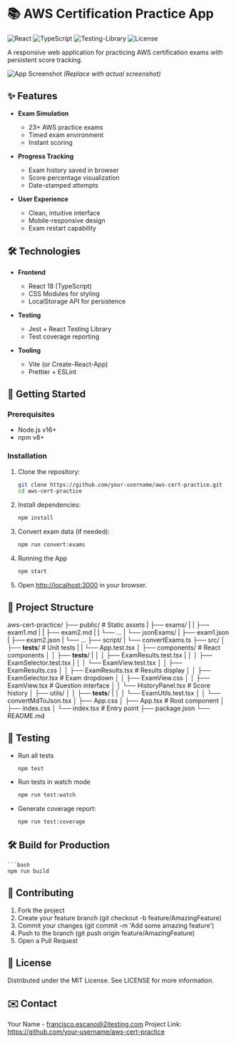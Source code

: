 # 📚 AWS Certification Practice App

![React](https://img.shields.io/badge/React-18.2.0-blue)
![TypeScript](https://img.shields.io/badge/TypeScript-5.0.0-blue)
![Testing-Library](https://img.shields.io/badge/Testing_Library-13.4.0-red)
![License](https://img.shields.io/badge/License-MIT-green)

A responsive web application for practicing AWS certification exams with persistent score tracking.

![App Screenshot](./public/screenshot.png) *(Replace with actual screenshot)*

## ✨ Features

- **Exam Simulation**
  - 23+ AWS practice exams
  - Timed exam environment
  - Instant scoring

- **Progress Tracking**
  - Exam history saved in browser
  - Score percentage visualization
  - Date-stamped attempts

- **User Experience**
  - Clean, intuitive interface
  - Mobile-responsive design
  - Exam restart capability

## 🛠️ Technologies

- **Frontend**
  - React 18 (TypeScript)
  - CSS Modules for styling
  - LocalStorage API for persistence

- **Testing**
  - Jest + React Testing Library
  - Test coverage reporting

- **Tooling**
  - Vite (or Create-React-App)
  - Prettier + ESLint

## 🚀 Getting Started

### Prerequisites

- Node.js v16+
- npm v8+

### Installation

1. Clone the repository:

   ```bash
   git clone https://github.com/your-username/aws-cert-practice.git
   cd aws-cert-practice

2. Install dependencies:

    ```bash
    npm install

3. Convert exam data (if needed):

    ```bash
    npm run convert:exams

4. Running the App

    ```bash
    npm start

5. Open <http://localhost:3000> in your browser.

## 📂 Project Structure

aws-cert-practice/
├── public/                  # Static assets
|   ├── exams/
|   |   ├── exam1.md
|   |   ├── exam2.md
|   |   └── ...
|   └── jsonExams/
|       ├── exam1.json
|       ├── exam2.json
|       └── ...
├── script/
|   └── convertExams.ts
├── src/
│   ├── **tests**/           # Unit tests
|   |   └── App.test.tsx
│   ├── components/          # React components
│   │   ├── **tests**/
|   │   │   ├── ExamResults.test.tsx
|   │   │   ├── ExamSelector.test.tsx
|   │   │   └── ExamView.test.tsx
│   │   ├── ExamResults.css
│   │   ├── ExamResults.tsx  # Results display
│   │   ├── ExamSelector.tsx # Exam dropdown
│   │   ├── ExamView.css
│   │   ├── ExamView.tsx     # Question interface
│   │   └── HistoryPanel.tsx # Score history
│   ├── utils/
│   │   ├── **tests**/
|   │   │   └── ExamUtils.test.tsx
│   │   └── convertMdToJson.tsx
│   ├── App.css
│   ├── App.tsx              # Root component
│   ├── index.css
│   └── index.tsx            # Entry point
├── package.json
└── README.md

## 🧪 Testing

- Run all tests

    ```bash
    npm test

- Run tests in watch mode

    ```bash
    npm run test:watch

- Generate coverage report:

    ```bash
    npm run test:coverage

## 🛠️ Build for Production

    ```bash
    npm run build

## 🤝 Contributing

1. Fork the project
2. Create your feature branch (git checkout -b feature/AmazingFeature)
3. Commit your changes (git commit -m 'Add some amazing feature')
4. Push to the branch (git push origin feature/AmazingFeature)
5. Open a Pull Request

## 📜 License

Distributed under the MIT License. See LICENSE for more information.

## ✉️ Contact

Your Name - <francisco.escano@2itesting.com>
Project Link: <https://github.com/your-username/aws-cert-practice>
